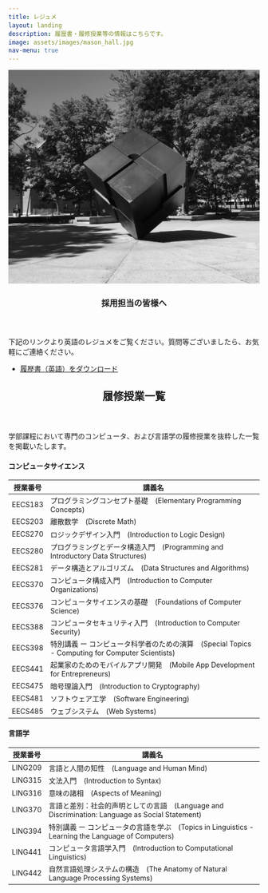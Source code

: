 ```yaml
---
title: レジュメ
layout: landing
description: 履歴書・履修授業等の情報はこちらです。
image: assets/images/mason_hall.jpg
nav-menu: true
---
```


<!-- Main -->
<div id="main">

<!-- Two -->
<section id="two" class="spotlights">
	<section>
		<a href="generic.html" class="image">
			<img src="../assets/images/cube_bw.jpg" alt="" data-position="center center" />
		</a>
		<div class="content">
			<div class="inner">
				<header class="major">
					<h3>採用担当の皆様へ</h3>
				</header>
				<p>下記のリンクより英語のレジュメをご覧ください。質問等ございましたら、お気軽にご連絡ください。</p>
				<ul class="actions">
					<li><a href="../assets/documents/Shuta_Suzuki_Resume.pdf" target="_blank" class="button">履歴書（英語）をダウンロード</a></li>
				</ul>
			</div>
		</div>
	</section>
</section>

<!-- Three -->
<section id="three">
	<div class="inner">
		<header class="major">
			<h2>履修授業一覧</h2>
		</header>
		<p>学部課程において専門のコンピュータ、および言語学の履修授業を抜粋した一覧を掲載いたします。</p>
        <h4>コンピュータサイエンス</h4>
        <div class="table-wrapper">
            <table>
                <thead>
                    <tr>
                        <th>授業番号</th>
                        <th>講義名</th>
                    </tr>
                </thead>
                <tbody>
                    <tr>
                        <td>EECS183</td>
                        <td>プログラミングコンセプト基礎　(Elementary Programming Concepts)</td>
                    </tr>
                    <tr>
                        <td>EECS203</td>
                        <td>離散数学　(Discrete Math)</td>
                    </tr>
                    <tr>
                        <td>EECS270</td>
                        <td>ロジックデザイン入門　(Introduction to Logic Design)</td>
                    </tr>
                    <tr>
                        <td>EECS280</td>
                        <td>プログラミングとデータ構造入門　(Programming and Introductory Data Structures)</td>
                    </tr>
                    <tr>
                        <td>EECS281</td>
                        <td>データ構造とアルゴリズム　(Data Structures and Algorithms)</td>
                    </tr>
                    <tr>
                        <td>EECS370</td>
                        <td>コンピュータ構成入門　(Introduction to Computer Organizations)</td>
                    </tr>
                    <tr>
                        <td>EECS376</td>
                        <td>コンピュータサイエンスの基礎　(Foundations of Computer Science)</td>
                    </tr>
                    <tr>
                        <td>EECS388</td>
                        <td>コンピュータセキュリティ入門　(Introduction to Computer Security)</td>
                    </tr>
                    <tr>
                        <td>EECS398</td>
                        <td>特別講義 ー コンピュータ科学者のための演算　(Special Topics - Computing for Computer Scientists)</td>
                    </tr>
                    <tr>
                        <td>EECS441</td>
                        <td>起業家のためのモバイルアプリ開発　(Mobile App Development for Entrepreneurs)</td>
                    </tr>
					<tr>
                        <td>EECS475</td>
                        <td>暗号理論入門　(Introduction to Cryptography)</td>
                    </tr>
					<tr>
                        <td>EECS481</td>
                        <td>ソフトウェア工学　(Software Engineering)</td>
                    </tr>
                    <tr>
                        <td>EECS485</td>
                        <td>ウェブシステム　(Web Systems)</td>
                    </tr>
                </tbody>
            </table>
        </div>
        <h4>言語学</h4>
        <div class="table-wrapper">
            <table>
                <thead>
                    <tr>
                        <th>授業番号</th>
                        <th>講義名</th>
                    </tr>
                </thead>
                <tbody>
                    <tr>
                        <td>LING209</td>
                        <td>言語と人間の知性　(Language and Human Mind)</td>
                    </tr>
                    <tr>
                        <td>LING315</td>
                        <td>文法入門　(Introduction to Syntax)</td>
                    </tr>
                    <tr>
                        <td>LING316</td>
                        <td>意味の諸相　(Aspects of Meaning)</td>
                    </tr>
                    <tr>
                        <td>LING370</td>
                        <td>言語と差別：社会的声明としての言語　(Language and Discrimination: Language as Social Statement)</td>
                    </tr>
                    <tr>
                        <td>LING394</td>
                        <td>特別講義 ー コンピュータの言語を学ぶ　(Topics in Linguistics - Learning the Language of Computers)</td>
                    </tr>
                    <tr>
                        <td>LING441</td>
                        <td>コンピュータ言語学入門　(Introduction to Computational Linguistics)</td>
                    </tr>
                    <tr>
                        <td>LING442</td>
                        <td>自然言語処理システムの構造　(The Anatomy of Natural Language Processing Systems)</td>
                    </tr>
                </tbody>
            </table>
        </div>
	</div>
</section>

</div>
